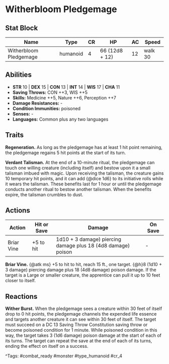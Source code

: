 # Witherbloom Pledgemage

## Stat Block

| Name | Type | CR | HP | AC | Speed |
|------|------|----|----|----|-------|
| Witherbloom Pledgemage | humanoid | 4 | 66 (12d8 + 12) | 12 | walk 30 |

## Abilities

- **STR** 10 | **DEX** 15 | **CON** 13 | **INT** 14 | **WIS** 17 | **CHA** 11
- **Saving Throws:** CON ++3, WIS ++5  
- **Skills:** Medicine ++5, Nature ++6, Perception ++7  
- **Damage Resistances:** -  
- **Condition Immunities:** poisoned  
- **Senses:** -  
- **Languages:** Common plus any two languages

## Traits

**Regeneration.** As long as the pledgemage has at least 1 hit point remaining, the pledgemage regains 5 hit points at the start of its turn.

**Verdant Talisman.** At the end of a 10-minute ritual, the pledgemage can touch one willing creature (including itself) and bestow upon it a small talisman imbued with magic. Upon receiving the talisman, the creature gains 10 temporary hit points, and it can add {@dice 1d6} to its initiative rolls while it wears the talisman. These benefits last for 1 hour or until the pledgemage conducts another ritual to bestow another talisman. When the benefits expire, the talisman crumbles to dust.


## Actions

| Action | Hit or Save | Damage | On Save |
|--------|--------------|--------|----------|
| Briar Vine | +5 to hit | 1d10 + 3 damage) piercing damage plus 18 (4d8 damage) poison | - |

**Briar Vine.** {@atk ms} +5 to hit to hit, reach 15 ft., one target. {@h}8 (1d10 + 3 damage) piercing damage plus 18 (4d8 damage) poison damage. If the target is a Large or smaller creature, the apprentice can pull it up to 10 feet closer to itself.

## Reactions

**Wither Burst.** When the pledgemage sees a creature within 30 feet of itself drop to 0 hit points, the pledgemage channels the expended life essence and targets another creature it can see within 30 feet of itself. The target must succeed on a DC 13 Saving Throw Constitution saving throw or become poisoned condition for 1 minute. While poisoned condition in this way, the target takes 3 (1d6 damage) poison damage at the start of each of its turns. The target can repeat the save at the end of each of its turns, ending the effect on itself on a success.



^Tags: #combat_ready #monster #type_humanoid #cr_4